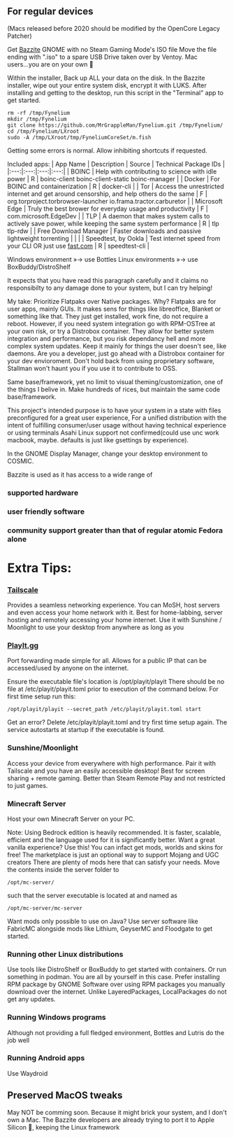 ## For regular devices
(Macs released before 2020 should be modified by the OpenCore Legacy Patcher)

Get [Bazzite](https://bazzite.gg/#image-picker) GNOME with no Steam Gaming Mode's ISO file
Move the file ending with ".iso" to a spare USB Drive taken over by Ventoy.
Mac users...you are on your own 🫡

Within the installer,
Back up ALL your data on the disk. In the Bazzite installer, wipe out your entire system disk, encrypt it with LUKS.
After installing and getting to the desktop, run this script in the "Terminal" app to get started.

```
rm -rf /tmp/Fynelium
mkdir /tmp/Fynelium
git clone https://github.com/MrGrappleMan/Fynelium.git /tmp/Fynelium/
cd /tmp/Fynelium/LXroot
sudo -A /tmp/LXroot/tmp/FyneliumCoreSet/m.fish
```
Getting some errors is normal. Allow inhibiting shortcuts if requested.

Included apps:
| App Name | Description | Source | Technical Package IDs |
|:---:|:---:|:---:|:---:|
| BOINC | Help with contributing to science with idle power | R | boinc-client boinc-client-static boinc-manager |
| Docker | For BOINC and containerization | R | docker-cli |
| Tor | Access the unrestricted internet and get around censorship, and help others do the same | F | org.torproject.torbrowser-launcher io.frama.tractor.carburetor |
| Microsoft Edge | Truly the best brower for everyday usage and productivity | F | com.microsoft.EdgeDev |
| TLP | A daemon that makes system calls to actively save power, while keeping the same system performance | R | tlp tlp-rdw |
| Free Download Manager |  Faster downloads and passive lightweight torrenting | | |
| Speedtest, by Ookla | Test internet speed from your CLI OR just use [fast.com](https://fast.com) | R | speedtest-cli |

Windows environment »→ use Bottles
Linux environments »→ use BoxBuddy/DistroShelf

It expects that you have read this paragraph carefully and it claims no responsibilty to any damage done to your system, but I can try helping!

My take: Prioritize Flatpaks over Native packages. Why?
Flatpaks are for user apps, mainly GUIs. It makes sens for things like libreoffice, Blanket or something like that.
They just get installed, work fine, do not require a reboot.
However, if you need system integration go with RPM-OSTree at your own risk, or try a Distrobox container.
They allow for better system integration and performance, but you risk dependancy hell and more complex system updates.
Keep it mainly for things the user doesn't see, like daemons.
Are you a developer, just go ahead with a Distrobox container for your dev envioroment.
Don't hold back from using proprietary software, Stallman won't haunt you if you use it to contribute to OSS.

Same base/framework, yet no limit to visual theming/customization, one of the things I belive in. Make hundreds of rices, but maintain the same code base/framework.

This project's intended purpose is to have your system in a state with files preconfigured for a great user experience,
For a unified distribution with the intent of fulfilling consumer/user usage without having technical experience or using terminals
Asahi Linux support not confirmed(could use unc work macbook, maybe. defaults is just like gsettings by experience).

In the GNOME Display Manager, change your desktop environment to COSMIC.

Bazzite is used as it has access to a wide range of
### supported hardware
### user friendly software
### community support greater than that of regular atomic Fedora alone

#
# Extra Tips:

### [Tailscale](https://tailscale.com)
Provides a seamless networking experience. You can MoSH, host servers and even access your home network with it.
Best for home-labbing, server hosting and remotely accessing your home internet.
Use it with Sunshine / Moonlight to use your desktop from anywhere as long as you 

### [PlayIt.gg](https://playit.gg/)
Port forwarding made simple for all.
Allows for a public IP that can be accessed/used by anyone on the internet.

Ensure the executable file's location is /opt/playit/playit
There should be no file at /etc/playit/playit.toml prior to execution of the command below.
For first time setup run this:
```
/opt/playit/playit --secret_path /etc/playit/playit.toml start
```
Get an error? Delete /etc/playit/playit.toml and try first time setup again.
The service autostarts at startup if the executable is found.

### Sunshine/Moonlight
Access your device from everywhere with high performance. Pair it with Tailscale and you have an easily accessible desktop!
Best for screen sharing + remote gaming. Better than Steam Remote Play and not restricted to just games.

### Minecraft Server
Host your own Minecraft Server on your PC.

Note: Using Bedrock edition is heavily recommended.
It is faster, scalable, efficient and the language used for it is significantly better.
Want a great vanilla experience? Use this!
You can infact get mods, worlds and skins for free! The marketplace is just an optional way to support Mojang and UGC creators
There are plenty of mods here that can satisfy your needs.
Move the contents inside the server folder to
```
/opt/mc-server/
```
such that the server executable is located at and named as
```
/opt/mc-server/mc-server
```

Want mods only possible to use on Java? Use server software like FabricMC
alongside mods like Lithium, GeyserMC and Floodgate to get started.

### Running other Linux distributions

Use tools like DistroShelf or BoxBuddy to get started with containers.
Or run something in podman. You are all by yourself in this case.
Prefer installing RPM package by GNOME Software over using RPM packages you manually download over the internet.
Unlike LayeredPackages, LocalPackages do not get any updates.

### Running Windows programs

Although not providing a full fledged environment, Bottles and Lutris do the job well

### Running Android apps

Use Waydroid

## Preserved MacOS tweaks

May NOT be comming soon. Because it might brick your system, and I don't own a Mac. The Bazzite developers are already trying to port it to Apple Silicon 🤩, keeping the Linux framework



